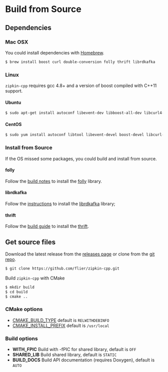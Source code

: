 # Build from Source

## Dependencies

### Mac OSX

You could install dependencies with [Homebrew](https://brew.sh/).

```sh
$ brew install boost curl double-conversion folly thrift librdkafka
```

### Linux

`zipkin-cpp` requires gcc 4.8+ and a version of boost compiled with C++11 support.

#### Ubuntu

```sh
$ sudo apt-get install autoconf libevent-dev libboost-all-dev libcurl4-openssl-dev libdouble-conversion-dev thrift-compiler libgflags-dev libgoogle-glog-dev thrift-compiler
```

#### CentOS

```sh
$ sudo yum install autoconf libtool libevent-devel boost-devel libcurl-devel double-conversion-devel thrift-devel gflags-devel glog-devel
```

### Install from Source

If the OS missed some packages, you could build and install from source.

#### folly

Follow the [build notes](https://github.com/facebook/folly#build-notes) to install the [folly](https://github.com/facebook/folly) library.

#### librdkafka

Follow the [instructions](https://github.com/edenhill/librdkafka/#instructions) to install the [librdkafka](https://github.com/edenhill/librdkafka) library;

#### thrift

Follow the [build guide](https://thrift.apache.org/docs/BuildingFromSource) to install the [thrift](https://thrift.apache.org/).

## Get source files

Download the latest release from the [releases page](https://github.com/flier/zipkin-cpp/releases) or clone from the [git repo](https://github.com/flier/zipkin-cpp.git).

```sh
$ git clone https://github.com/flier/zipkin-cpp.git
```

Build `zipkin-cpp` with CMake

```sh
$ mkdir build
$ cd build
$ cmake ..
```

### CMake options
- [CMAKE_BUILD_TYPE](https://cmake.org/cmake/help/v3.0/variable/CMAKE_BUILD_TYPE.html) default is `RELWITHDEBINFO`
- [CMAKE_INSTALL_PREFIX](https://cmake.org/cmake/help/v3.0/variable/CMAKE_INSTALL_PREFIX.html) default is `/usr/local`

### Build options

- **WITH_FPIC**     Build with -fPIC for shared library, default is `OFF`
- **SHARED_LIB**    Build shared library, default is `STATIC`
- **BUILD_DOCS**    Build API documentation (requires Doxygen), default is `AUTO`
